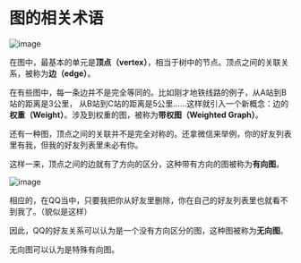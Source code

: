 # 图的相关术语
![image](images/image1.png)

在图中，最基本的单元是**顶点（vertex）**，相当于树中的节点。顶点之间的关联关系，被称为**边（edge）**。

在有些图中，每一条边并不是完全等同的。比如刚才地铁线路的例子，从A站到B站的距离是3公里，
从B站到C站的距离是5公里......这样就引入一个新概念：边的**权重（Weight）**。涉及到权重的图，被称为**带权图（Weighted Graph）**。

还有一种图，顶点之间的关联并不是完全对称的。还拿微信来举例，你的好友列表里有我，但我的好友列表里未必有你。

这样一来，顶点之间的边就有了方向的区分，这种带有方向的图被称为**有向图**。

![image](images/image2.jpeg)

相应的，在QQ当中，只要我把你从好友里删除，你在自己的好友列表里也就看不到我了。（貌似是这样）

因此，QQ的好友关系可以认为是一个没有方向区分的图，这种图被称为**无向图**。

无向图可以认为是特殊有向图。